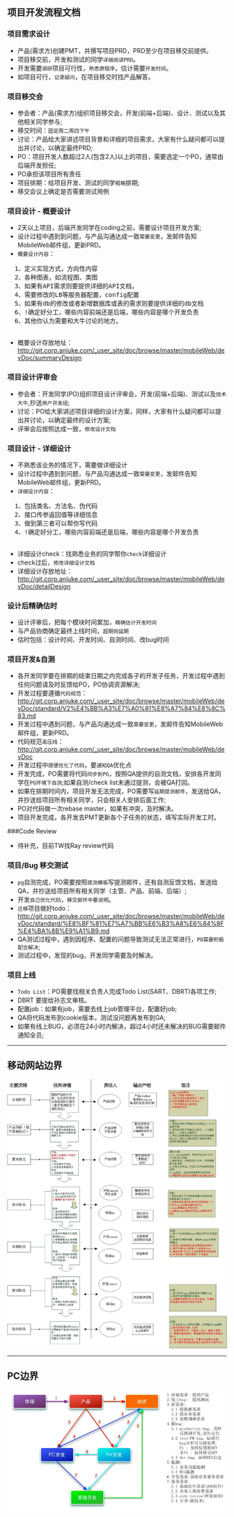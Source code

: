 ## 项目开发流程文档


### 项目需求设计
  * 产品(需求方)创建PMT，并撰写项目PRD，PRD至少在项目移交前提供。
  * 项目移交前，开发和测试的同学`详细阅读PRD`。
  * 开发需要`调研`项目可行性，`熟悉原程序`，估计需要`开发时间`。
  * 如项目可行，`记录疑问`，在项目移交时找产品解答。


### 项目移交会
  * 参会者：产品(需求方)组织项目移交会，开发(前端+后端)、设计、测试以及其他相关同学参与;
  * 移交时间：`固定周二周四下午`
  * 讨论：产品给大家讲述项目背景和详细的项目需求，大家有什么疑问都可以提出并讨论，以确定最终PRD;
  * PO：项目开发人数超过2人(包含2人)以上的项目，需要选定一个PO，通常由后端开发担任;
  * PO承担该项目所有责任
  * 项目排期：给项目开发、测试的同学`粗略`排期;
  * 移交会议上确定是否需要测试用例


### 项目设计 - 概要设计
  * 2天以上项目，后端开发同学在coding之前，需要设计项目开发方案;
  * 设计过程中遇到到问题，与产品沟通达成一致`需要变更`，发邮件告知MobileWeb邮件组，更新PRD。
  * `概要设计内容`：
  <pre>
  1、定义实现方式，方向性内容
  2、各种图表，如流程图、类图
  3、如果有API需求则要提供详细的API文档，
  4、需要修改的LB等服务器配置，config配置  
  5、如果有db的修改或者新增数据库或表的需求则要提供详细的db文档
  6、!确定好分工，哪些内容前端还是后端，哪些内容是哪个开发负责
  6、其他你认为需要和大牛讨论的地方。
  </pre>
  * 概要设计存放地址：
  http://git.corp.anjuke.com/_user_site/doc/browse/master/mobileWeb/devDoc/summaryDesign


### 项目设计评审会
  * 参会者：开发同学(PO)组织项目设计评审会，开发(前端+后端)、测试以及`技术大牛`,抄送`用户开发组`;
  * 讨论：PO给大家讲述项目详细的设计方案，同样，大家有什么疑问都可以提出并讨论，以确定最终的设计方案;
  * 评审会后按照达成一致，`修改设计文档`
  
### 项目设计 - 详细设计
  * 不熟悉该业务的情况下，需要做详细设计
  * 设计过程中遇到到问题，与产品沟通达成一致`需要变更`，发邮件告知MobileWeb邮件组，更新PRD。
  * `详细设计内容`：
  <pre>
  1、包括类名、方法名、伪代码
  2、接口传参返回值等详细信息 
  3、做到第三者可以帮你写代码
  4、!确定好分工，哪些内容前端还是后端，哪些内容是哪个开发负责
  </pre>
  * 详细设计check：找熟悉业务的同学帮你`check`详细设计
  * check过后，`修改详细设计文档`
  * 详细设计存放地址：<br>
  http://git.corp.anjuke.com/_user_site/doc/browse/master/mobileWeb/devDoc/detailDesign
  
### 设计后精确估时
  * 设计评审后，把每个模块时间累加，`精确估计开发时间`
  * 与产品协商确定最终上线时间，`超期则延期` 
  * 估时包括：设计时间、开发时间、自测时间、改bug时间
  

### 项目开发&自测
  * 各开发同学要在排期的结束日期之内完成各子的开发子任务，开发过程中遇到任何问题请及时反馈给PO，PO协调资源解决;
  * 开发过程要遵循`代码规范`：<br>
  http://git.corp.anjuke.com/_user_site/doc/browse/master/mobileWeb/devDoc/standard/V2%E4%BB%A3%E7%A0%81%E8%A7%84%E8%8C%83.md
  * 开发过程中遇到问题，与产品沟通达成一致`需要变更`，发邮件告知MobileWeb邮件组，更新PRD。
  * 代码规范`高压线`：<br>
  http://git.corp.anjuke.com/_user_site/doc/browse/master/mobileWeb/devDoc
  * 开发过程中`顺便优化了代码`，要`通知QA`优化点
  * 开发完成，PO需要将代码`同步到PG`，按照QA提供的自测文档，安排各开发同学在`PG环境下自测`;如果自测/check list未通过提测，会被QA打回。
  * 如果在排期时间内，项目开发无法完成，PO需要写`延期提测邮件`，发送给QA，并抄送给项目所有相关同学，只会相关人安排后面工作;
  * PO对代码做一次rebase master，如果有冲突，及时解决。
  * 项目开发完成，各开发去PMT更新各个子任务的状态，填写实际开发工时。

###Code Review

* 待补充，目前TW找Ray review代码

### 项目/Bug 移交测试
  * `pg`自测完成，PO需要按照`提测模板`写提测邮件，还有自测反馈文档，发送给QA，并抄送给项目所有相关同学（主管、产品、前端、后端）;
  * 开发`自己优化代码`，`移交邮件中要说明`。
  * `迁移`项目做好todo：http://git.corp.anjuke.com/_user_site/doc/browse/master/mobileWeb/devDoc/standard/%E8%BF%81%E7%A7%BB%E6%B3%A8%E6%84%8F%E4%BA%8B%E9%A1%B9.md
  * QA测试过程中，遇到因程序、配置的问题导致测试无法正常进行，`PO需要积极配合解决`;
  * 测试过程中，发现的bug，开发同学需要及时解决。

### 项目上线
  * `Todo List`：PO需要找相关负责人完成Todo List(SART、DBRT)各项工作;
  * DBRT 要提给孙志文审核。
  * 配置job：如果有job，需要去线上job管理平台，配置好job;
  * QA将代码发布到cookie版本，测试没问题再发布到GA;
  * 如果有线上BUG，必须在24小时内解决，超过4小时还未解决的BUG需要邮件通知全员;
  
 ------------------------ 
## 移动网站边界
![mahua](mobileWeb_process.jpg)

  ------------------------
## PC边界
![mahua](pc_border.png)



